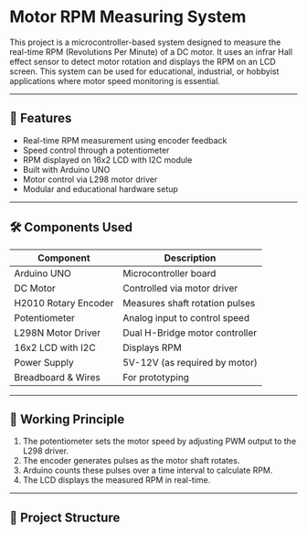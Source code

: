 # Motor RPM Measuring System

This project is a microcontroller-based system designed to measure the real-time RPM (Revolutions Per Minute) of a DC motor. It uses an infrar Hall effect sensor to detect motor rotation and displays the RPM on an LCD screen. This system can be used for educational, industrial, or hobbyist applications where motor speed monitoring is essential.

---

## 🚀 Features

- Real-time RPM measurement using encoder feedback
- Speed control through a potentiometer
- RPM displayed on 16x2 LCD with I2C module
- Built with Arduino UNO
- Motor control via L298 motor driver
- Modular and educational hardware setup

---

## 🛠️ Components Used

| Component            | Description                         |
|---------------------|-------------------------------------|
| Arduino UNO          | Microcontroller board               |
| DC Motor             | Controlled via motor driver         |
| H2010 Rotary Encoder | Measures shaft rotation pulses      |
| Potentiometer        | Analog input to control speed       |
| L298N Motor Driver   | Dual H-Bridge motor controller      |
| 16x2 LCD with I2C    | Displays RPM                        |
| Power Supply         | 5V-12V (as required by motor)       |
| Breadboard & Wires   | For prototyping                     |

---

## 📐 Working Principle

1. The potentiometer sets the motor speed by adjusting PWM output to the L298 driver.
2. The encoder generates pulses as the motor shaft rotates.
3. Arduino counts these pulses over a time interval to calculate RPM.
4. The LCD displays the measured RPM in real-time.

---

## 📁 Project Structure
